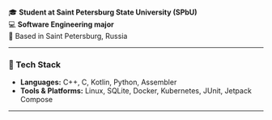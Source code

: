  🎓 **Student at Saint Petersburg State University (SPbU)**  
💻 **Software Engineering major**  
📍 Based in Saint Petersburg, Russia  

---

### 🧠 Tech Stack  
- **Languages:** C++, C, Kotlin, 
    Python, Assembler  
- **Tools & Platforms:** Linux, SQLite, Docker, 
    Kubernetes, JUnit, Jetpack Compose

---
